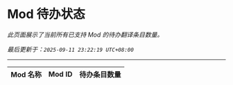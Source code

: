 # Mod 待办状态

*此页面展示了当前所有已支持 Mod 的待办翻译条目数量。*

*最后更新于：`2025-09-11 23:22:19 UTC+08:00`*

---

| Mod 名称 | Mod ID | 待办条目数量 |
| :--- | :--- | :--- |

